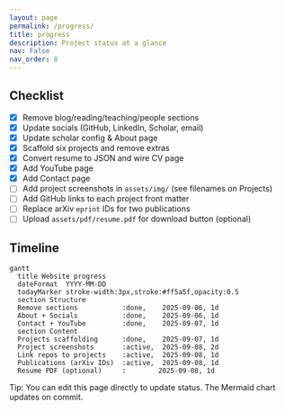 ```yaml
---
layout: page
permalink: /progress/
title: progress
description: Project status at a glance
nav: False
nav_order: 8
---
```


## Checklist

- [x] Remove blog/reading/teaching/people sections
- [x] Update socials (GitHub, LinkedIn, Scholar, email)
- [x] Update scholar config & About page
- [x] Scaffold six projects and remove extras
- [x] Convert resume to JSON and wire CV page
- [x] Add YouTube page
- [x] Add Contact page
- [ ] Add project screenshots in `assets/img/` (see filenames on Projects)
- [ ] Add GitHub links to each project front matter
- [ ] Replace arXiv `eprint` IDs for two publications
- [ ] Upload `assets/pdf/resume.pdf` for download button (optional)

## Timeline

```mermaid
gantt
  title Website progress
  dateFormat  YYYY-MM-DD
  todayMarker stroke-width:3px,stroke:#ff5a5f,opacity:0.5
  section Structure
  Remove sections           :done,    2025-09-06, 1d
  About + Socials           :done,    2025-09-06, 1d
  Contact + YouTube         :done,    2025-09-07, 1d
  section Content
  Projects scaffolding      :done,    2025-09-07, 1d
  Project screenshots       :active,  2025-09-08, 2d
  Link repos to projects    :active,  2025-09-08, 1d
  Publications (arXiv IDs)  :active,  2025-09-08, 1d
  Resume PDF (optional)     :        2025-09-08, 1d
```

Tip: You can edit this page directly to update status. The Mermaid chart updates on commit.



